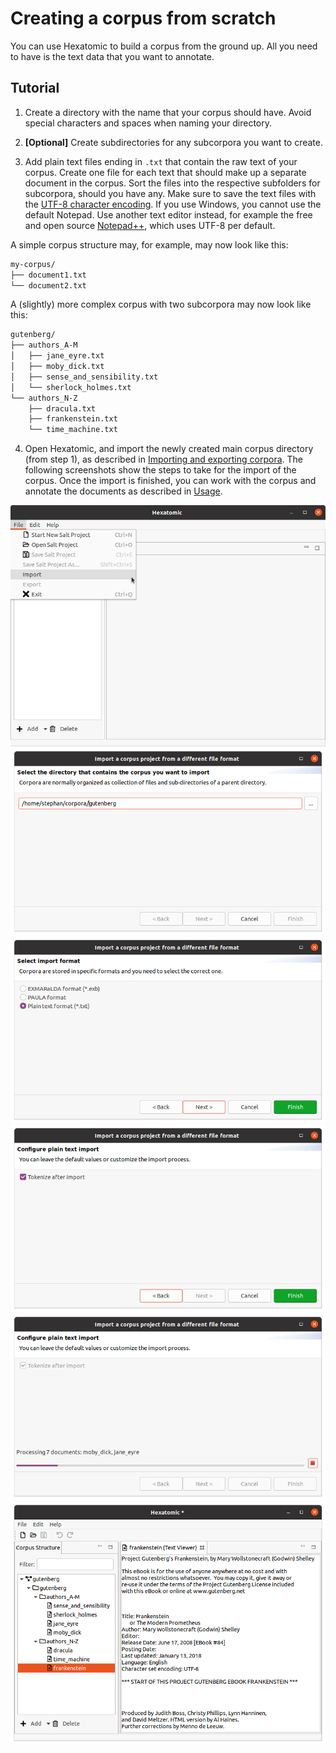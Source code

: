 # Creating a corpus from scratch

You can use Hexatomic to build a corpus from the ground up.
All you need to have is the text data that you want to annotate.

## Tutorial

1. Create a directory with the name that your corpus should have.
Avoid special characters and spaces when naming your directory.

2. **[Optional]** Create subdirectories for any subcorpora you want to create.

3. Add plain text files ending in `.txt` that contain the raw text of your corpus.
Create one file for each text that should make up a separate document in the corpus.
Sort the files into the respective subfolders for subcorpora, should you have any.
Make sure to save the text files with the [UTF-8 character encoding](https://en.wikipedia.org/wiki/UTF-8).
If you use Windows, you cannot use the default Notepad.
Use another text editor instead, for example the free and open source [Notepad++](https://notepad-plus-plus.org/),
which uses UTF-8 per default.

A simple corpus structure may, for example, may now look like this:

```bash
my-corpus/
├── document1.txt
└── document2.txt
```

A (slightly) more complex corpus with two subcorpora may now look like this:

```bash
gutenberg/
├── authors_A-M
│   ├── jane_eyre.txt
│   ├── moby_dick.txt
│   ├── sense_and_sensibility.txt
│   └── sherlock_holmes.txt
└── authors_N-Z
    ├── dracula.txt
    ├── frankenstein.txt
    └── time_machine.txt
```

4. Open Hexatomic, and import the newly created main corpus directory (from step 1),
as described in [Importing and exporting corpora](../usage/import-export.md).
The following screenshots show the steps to take for the import of the corpus.
Once the import is finished, you can work with the corpus and annotate the documents as described in [Usage](../usage/).

![Screenshot of Hexatomic showing the menu File > Import](corpus-creation-step-1.png)
![Screenshot of Hexatomic showing the corpus import wizard at the source directory selection page](corpus-creation-step-2.png)
![Screenshot of Hexatomic showing the corpus import wizard at the format selection page](corpus-creation-step-3.png)
![Screenshot of Hexatomic showing the corpus import wizard at the format import configuration page](corpus-creation-step-4.png)
![Screenshot of Hexatomic showing the corpus import wizard during the import process](corpus-creation-step-5.png)
![Screenshot of Hexatomic showing imported corpus](corpus-creation-step-6.png)
